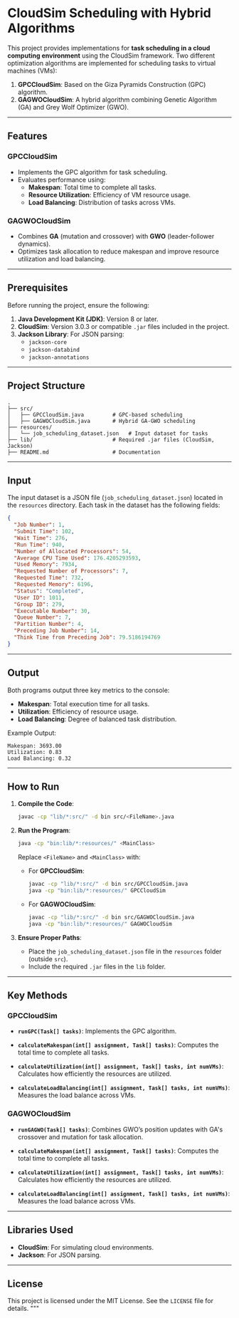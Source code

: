 # CloudSim Scheduling with Hybrid Algorithms

This project provides implementations for **task scheduling in a cloud computing environment** using the CloudSim framework. Two different optimization algorithms are implemented for scheduling tasks to virtual machines (VMs):

1. **GPCCloudSim**: Based on the Giza Pyramids Construction (GPC) algorithm.
2. **GAGWOCloudSim**: A hybrid algorithm combining Genetic Algorithm (GA) and Grey Wolf Optimizer (GWO).

---

## **Features**

### **GPCCloudSim**

- Implements the GPC algorithm for task scheduling.
- Evaluates performance using:
  - **Makespan**: Total time to complete all tasks.
  - **Resource Utilization**: Efficiency of VM resource usage.
  - **Load Balancing**: Distribution of tasks across VMs.

### **GAGWOCloudSim**

- Combines **GA** (mutation and crossover) with **GWO** (leader-follower dynamics).
- Optimizes task allocation to reduce makespan and improve resource utilization and load balancing.

---

## **Prerequisites**

Before running the project, ensure the following:

1. **Java Development Kit (JDK)**: Version 8 or later.
2. **CloudSim**: Version 3.0.3 or compatible `.jar` files included in the project.
3. **Jackson Library**: For JSON parsing:
   - `jackson-core`
   - `jackson-databind`
   - `jackson-annotations`

---

## **Project Structure**

```
.
├── src/
│   ├── GPCCloudSim.java         # GPC-based scheduling
│   ├── GAGWOCloudSim.java       # Hybrid GA-GWO scheduling
├── resources/
│   └── job_scheduling_dataset.json   # Input dataset for tasks
├── lib/                         # Required .jar files (CloudSim, Jackson)
├── README.md                    # Documentation
```

---

## **Input**

The input dataset is a JSON file (`job_scheduling_dataset.json`) located in the `resources` directory. Each task in the dataset has the following fields:

```json
{
  "Job Number": 1,
  "Submit Time": 102,
  "Wait Time": 276,
  "Run Time": 940,
  "Number of Allocated Processors": 54,
  "Average CPU Time Used": 176.4205293593,
  "Used Memory": 7934,
  "Requested Number of Processors": 7,
  "Requested Time": 732,
  "Requested Memory": 6196,
  "Status": "Completed",
  "User ID": 1011,
  "Group ID": 279,
  "Executable Number": 30,
  "Queue Number": 7,
  "Partition Number": 4,
  "Preceding Job Number": 14,
  "Think Time from Preceding Job": 79.5186194769
}
```

---

## **Output**

Both programs output three key metrics to the console:

- **Makespan**: Total execution time for all tasks.
- **Utilization**: Efficiency of resource usage.
- **Load Balancing**: Degree of balanced task distribution.

Example Output:

```
Makespan: 3693.00
Utilization: 0.83
Load Balancing: 0.32
```

---

## **How to Run**

1. **Compile the Code**:

   ```bash
   javac -cp "lib/*:src/" -d bin src/<FileName>.java
   ```

2. **Run the Program**:

   ```bash
   java -cp "bin:lib/*:resources/" <MainClass>
   ```

   Replace `<FileName>` and `<MainClass>` with:

   - For **GPCCloudSim**:
     ```bash
     javac -cp "lib/*:src/" -d bin src/GPCCloudSim.java
     java -cp "bin:lib/*:resources/" GPCCloudSim
     ```
   - For **GAGWOCloudSim**:
     ```bash
     javac -cp "lib/*:src/" -d bin src/GAGWOCloudSim.java
     java -cp "bin:lib/*:resources/" GAGWOCloudSim
     ```

3. **Ensure Proper Paths**:
   - Place the `job_scheduling_dataset.json` file in the `resources` folder (outside `src`).
   - Include the required `.jar` files in the `lib` folder.

---

## **Key Methods**

### **GPCCloudSim**

- **`runGPC(Task[] tasks)`**:
  Implements the GPC algorithm.
- **`calculateMakespan(int[] assignment, Task[] tasks)`**:
  Computes the total time to complete all tasks.

- **`calculateUtilization(int[] assignment, Task[] tasks, int numVMs)`**:
  Calculates how efficiently the resources are utilized.

- **`calculateLoadBalancing(int[] assignment, Task[] tasks, int numVMs)`**:
  Measures the load balance across VMs.

### **GAGWOCloudSim**

- **`runGAGWO(Task[] tasks)`**:
  Combines GWO’s position updates with GA's crossover and mutation for task allocation.
- **`calculateMakespan(int[] assignment, Task[] tasks)`**:
  Computes the total time to complete all tasks.

- **`calculateUtilization(int[] assignment, Task[] tasks, int numVMs)`**:
  Calculates how efficiently the resources are utilized.

- **`calculateLoadBalancing(int[] assignment, Task[] tasks, int numVMs)`**:
  Measures the load balance across VMs.

---

## **Libraries Used**

- **CloudSim**: For simulating cloud environments.
- **Jackson**: For JSON parsing.

---

## **License**

This project is licensed under the MIT License. See the `LICENSE` file for details.
"""
